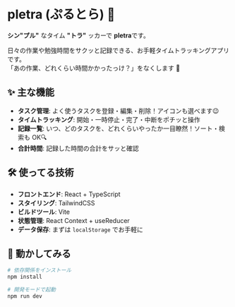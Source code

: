 # pletra (ぷるとら) 🚀

**シン\"プル\"** なタイム **\"トラ\"** ッカーで **pletra**です。

日々の作業や勉強時間をサクッと記録できる、お手軽タイムトラッキングアプリです。  
「あの作業、どれくらい時間かかったっけ？」をなくします 💪

## ✨ 主な機能

-   **タスク管理**: よく使うタスクを登録・編集・削除！アイコンも選べます😉
-   **タイムトラッキング**: 開始・一時停止・完了・中断をポチッと操作
-   **記録一覧**: いつ、どのタスクを、どれくらいやったか一目瞭然！ソート・検索も OK🔍
-   **合計時間**: 記録した時間の合計をサッと確認

## 🛠️ 使ってる技術

-   **フロントエンド**: React + TypeScript
-   **スタイリング**: TailwindCSS
-   **ビルドツール**: Vite
-   **状態管理**: React Context + useReducer
-   **データ保存**: まずは `localStorage` でお手軽に

## 🚀 動かしてみる

```bash
# 依存関係をインストール
npm install

# 開発モードで起動
npm run dev
```
